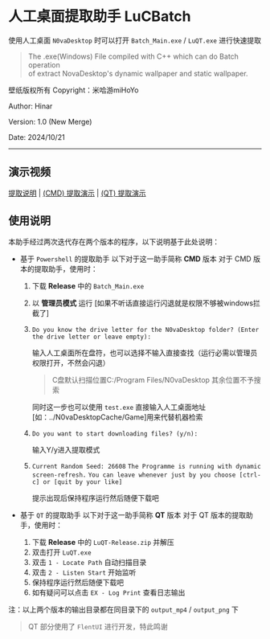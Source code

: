 # 人工桌面提取助手 LuCBatch  

使用人工桌面 `N0vaDesktop` 时可以打开 `Batch_Main.exe` / `LuQT.exe` 进行快速提取  
> The .exe(Windows) File compiled with C++ which can do Batch operation  
> of extract NovaDesktop's dynamic wallpaper and static wallpaper.

壁纸版权所有 Copyright：米哈游miHoYo  

Author: Hinar

Version: 1.0 (New Merge)

Date: 2024/10/21

___
## 演示视频
[提取说明](https://www.bilibili.com/video/BV1nN411e75A/)
 | [(CMD) 提取演示](https://www.bilibili.com/video/BV1CntaeoE93/)
  | [(QT) 提取演示](https://www.bilibili.com/video/BV1CntaeoE93/)

## 使用说明

本助手经过两次迭代存在两个版本的程序，以下说明基于此处说明：

- 基于 `Powershell` 的提取助手
    以下对于这一助手简称 **CMD** 版本
    对于 CMD 版本的提取助手，使用时：
    1. 下载 **Release** 中的 `Batch_Main.exe`
    2. 以 **管理员模式** 运行 [如果不听话直接运行闪退就是权限不够被windows拦截了] 
    3. `Do you know the drive letter for the N0vaDesktop folder? (Enter the drive letter or leave empty):`
    
        输入人工桌面所在盘符，也可以选择不输入直接查找（运行必需以管理员权限打开，不然会闪退）   
    
        > C盘默认扫描位置C:/Program Files/N0vaDesktop 其余位置不予搜索

        同时这一步也可以使用 `test.exe` 直接输入人工桌面地址[如：../N0vaDesktopCache/Game]用来代替机器检索

    4. `Do you want to start downloading files? (y/n):`

        输入Y/y进入提取模式  

    5. `Current Random Seed: 26608`
        `The Programme is running with dynamic screen-refresh.`
        `You can leave whenever just by you choose [ctrl-c] or [quit by your like]`

        提示出现后保持程序运行然后随便下载吧

- 基于 `QT` 的提取助手
    以下对于这一助手简称 **QT** 版本
    对于 QT 版本的提取助手，使用时：
    1. 下载 **Release** 中的 `LuQT-Release.zip` 并解压
    2. 双击打开 `LuQT.exe`
    3. 双击 `1 - Locate Path` 自动扫描目录
    4. 双击 `2 - Listen Start` 开始监听
    5. 保持程序运行然后随便下载吧
    6. 如有疑问可以点击 `EX - Log Print` 查看日志输出

注：以上两个版本的输出目录都在同目录下的 `output_mp4` / `output_png` 下

> QT 部分使用了 `FlentUI` 进行开发，特此鸣谢
